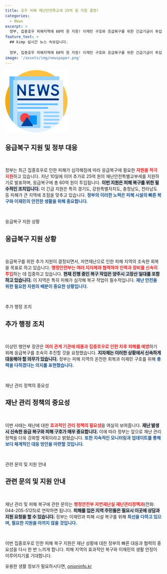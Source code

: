 ```yaml
---
title: 호우 피해 재난안전특교세 25억 원 지원 결정!
categories:
  - News
excerpt: >
  정부, 집중호우 피해지역에 60억 원 지원! 이재민 구호와 응급복구를 위한 긴급기금이 투입된다. 피해 확산 방지를 위한 조치와 태풍 대비도 강조, 이끌어낼 정부의 새로운 대응 전략에 귀추가 주목된다.
feature_text: >
  ## kimp 실시간 뉴스 속보입니다.

  정부, 집중호우 피해지역에 60억 원 지원! 이재민 구호와 응급복구를 위한 긴급기금이 투입된다. 피해 확산 방지를 위한 조치와 태풍 대비도 강조, 이끌어낼 정부의 새로운 대응 전략에 귀추가 주목된다.
image: '/assets/img/newspaper.png'
---
```


<p><img src="/assets/img/newspaper.png" alt="kimplant 속보" /></p>

<h2 data-ke-size="size26">응급복구 지원 및 정부 대응</h2>

<p data-ke-size="size16">&nbsp;</p>

<p>정부는 최근 집중호우로 인한 피해가 심각해짐에 따라 응급복구에 필요한 <b><span style="color: #ee2323;">자원을 적극 지원</span></b>하고 있습니다. 지난 10일에 이어 추가로 25억 원의 재난안전특별교부세를 지원하기로 발표하며, 응급복구에 총 60억 원이 투입됩니다. <b><span style="background-color: #21538527;">이번 지원은 피해 복구를 위한 필수적인 조치입니다.</span></b> 이 긴급 지원은 특히 경기도, 강원특별자치도, 충청남도, 전라남도 등 피해가 큰 지역에 초점을 맞추고 있습니다. <b><span style="color: #1a5490;">정부의 이러한 노력은 피해 시설의 빠른 복구와 이재민의 안전한 생활을 위해 중요합니다.</span></b></p>

<p data-ke-size="size16">&nbsp;</p>

<p>응급복구 지원 상황</p>

<h2 data-ke-size="size26">응급복구 지원 상황</h2>

<p data-ke-size="size16">&nbsp;</p>

<p>응급복구를 위한 추가 지원이 결정되면서, 자연재난으로 인한 피해 지역의 조속한 회복을 목표로 하고 있습니다. <b><span style="color: #ee2323;">행정안전부는 여러 지자체와 협력하여 인력과 장비를 신속히 투입</span></b>하는 데 집중하고 있습니다. <b><span style="background-color: #21538527;">현재 진행 중인 복구 작업은 양주시 고장산 일대를 포함하고 있습니다.</span></b> 이 지역은 특히 피해가 심각해 복구 작업이 필수적입니다. <b><span style="color: #1a5490;">재난 안전을 위한 필요한 자원의 배분이 중요한 상황입니다.</span></b></p>

<p data-ke-size="size16">&nbsp;</p>

<p>추가 행정 조치</p>

<h2 data-ke-size="size26">추가 행정 조치</h2>

<p data-ke-size="size16">&nbsp;</p>

<p>이상민 행안부 장관은 <b><span style="color: #ee2323;">여러 관계 기관에 태풍과 집중호우로 인한 차후 피해를 예방</span></b>하기 위해 응급복구를 조속히 추진할 것을 요청했습니다. <b><span style="background-color: #21538527;">지자체는 이러한 상황에서 신속하게 대응해야 할 의무가 있습니다.</span></b> 정부는 피해 지역의 온전한 회복과 이재민 구호를 위해 <b><span style="color: #1a5490;">총력을 다하겠다는 의지를 표현했습니다.</span></b></p>

<p data-ke-size="size16">&nbsp;</p>

<p>재난 관리 정책의 중요성</p>

<h2 data-ke-size="size26">재난 관리 정책의 중요성</h2>

<p data-ke-size="size16">&nbsp;</p>

<p>이번 사태는 재난에 대한 <b><span style="color: #ee2323;">효과적인 관리 정책의 필요성</span></b>을 여실히 보여줍니다. <b><span style="background-color: #21538527;">재난 발생 시 신속한 응급 복구와 피해 구호가 매우 중요합니다.</span></b> 이에 따라 정부는 앞으로 재난 관리 정책을 더욱 강화할 계획이라고 밝혔습니다. <b><span style="color: #1a5490;">또한 지속적인 모니터링과 업데이트를 통해 보다 체계적인 대응 방안을 마련할 것입니다.</span></b></p>

<p data-ke-size="size16">&nbsp;</p>

<p>관련 문의 및 지원 안내</p>

<h2 data-ke-size="size26">관련 문의 및 지원 안내</h2>

<p data-ke-size="size16">&nbsp;</p>

<p>재난 관리 및 피해 복구에 관한 문의는 <b><span style="color: #ee2323;">행정안전부 자연재난실 재난관리정책과</span></b>(전화: 044-205-5125)로 연락하면 됩니다. <b><span style="background-color: #21538527;">피해를 입은 지역 주민들은 필요시 이곳에 상담과 지원 요청을 할 수 있습니다.</span></b> 정부는 이재민과 피해 시설 복구를 위해 <b><span style="color: #1a5490;">최선을 다하고 있으며, 필요한 지원을 아끼지 않을 것입니다.</span></b></p>

<p data-ke-size="size16">&nbsp;</p>

<p>이번 집중호우로 인한 피해 복구 지원은 재난 상황에 대한 정부의 빠른 대응과 협력의 중요성을 다시 한 번 느끼게 합니다. 피해 지역의 효과적인 복구와 이재민의 생활 안정이 이루어지기를 기대합니다.</p>
유용한 생활 정보가 필요하시다면, <a href="https://onioninfo.kr" rel="dofollow">onioninfo.kr</a>


